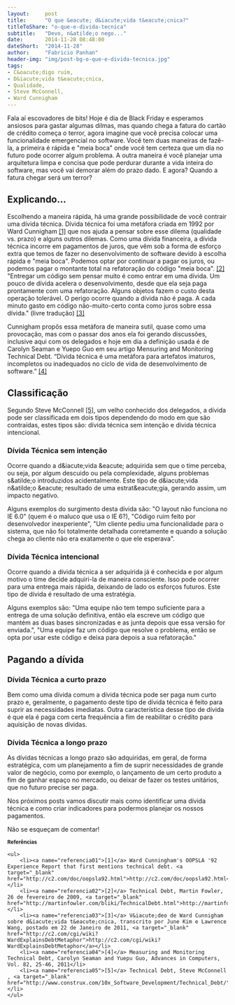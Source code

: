 ```yaml
---
layout:     post
title:      "O que &eacute; d&iacute;vida t&eacute;cnica?"
titleToShare: "o-que-e-divida-tecnica"
subtitle:   "Devo, n&atilde;o nego..."
date:       2014-11-28 08:48:00
dateShort:  "2014-11-28"
author:     "Fabricio Panhan"
header-img: "img/post-bg-o-que-e-divida-tecnica.jpg"
tags:
- C&oacute;digo ruim,
- D&iacute;vida t&eacute;cnica,
- Qualidade,
- Steve McConnell,
- Ward Cunnigham
---
```


<p>
    Fala a&iacute; escovadores de bits! Hoje &eacute; dia de Black Friday e esperamos ansiosos para gastar algumas dilmas, mas quando chega a fatura do cart&atilde;o de cr&eacute;dito come&ccedil;a o terror, agora imagine que voc&ecirc; precisa colocar uma funcionalidade emergencial no software. Voc&ecirc; tem duas maneiras de faz&ecirc;-la, a primeira &eacute; r&aacute;pida e &quot;meia boca&quot; onde voc&ecirc; tem certeza que um dia no futuro pode ocorrer algum problema. A outra maneira &eacute; voc&ecirc; planejar uma arquitetura limpa e concisa que pode perdurar durante a vida inteira do software, mas voc&ecirc; vai demorar al&eacute;m do prazo dado. E agora? Quando a fatura chegar ser&aacute; um terror?
</p>

<h2 class="section-heading">Explicando...</h2>

<p>
    Escolhendo a maneira r&aacute;pida, h&aacute; uma grande possibilidade de voc&ecirc; contrair
    uma d&iacute;vida t&eacute;cnica. D&iacute;vida t&eacute;cnica foi uma met&aacute;fora criada em
    1992 por Ward Cunnigham <a href="{{page.url}}#referencia01">[1]</a> que nos ajuda a pensar sobre esse dilema (qualidade vs. prazo)
    e alguns outros dilemas. Como uma d&iacute;vida financeira, a d&iacute;vida t&eacute;cnica incorre em
    pagamentos de juros, que v&ecirc;m sob a forma de esfor&ccedil;o extra que temos de fazer no
    desenvolvimento de software devido &agrave; escolha r&aacute;pida e &quot;meia boca&quot;.
    Podemos optar por continuar a pagar os juros, ou podemos pagar o montante total na
    refatora&ccedil;&atilde;o do c&oacute;digo &quot;meia boca&quot;. <a href="{{page.url}}#referencia02">[2]</a> &quot;Entregar um c&oacute;digo sem
    pensar muito &eacute; como entrar em uma d&iacute;vida. Um pouco de d&iacute;vida acelera o desenvolvimento,
    desde que ela seja paga prontamente com uma refatora&ccedil;&atilde;o. Alguns objetos fazem o custo
    desta opera&ccedil;&atilde;o toler&aacute;vel. O perigo ocorre quando a d&iacute;vida n&atilde;o &eacute; paga.
    A cada minuto gasto em c&oacute;digo n&atilde;o-muito-certo conta como juros sobre essa d&iacute;vida.&quot;
    (livre tradu&ccedil;&atilde;o) <a href="{{page.url}}#referencia03">[3]</a>
</p>

<p>
    Cunnigham prop&ocirc;s essa met&aacute;fora de maneira sutil, quase como uma provoca&ccedil;&atilde;o,
    mas com o passar dos anos ela foi gerando discuss&otilde;es, inclusive aqui com os delegados e hoje em dia a
    defini&ccedil;&atilde;o usada &eacute; de Carolyn Seaman e Yuepo Guo em seu artigo Mensuring and Monitoring
    Technical Debt. &ldquo;D&iacute;vida t&eacute;cnica &eacute; uma met&aacute;fora para artefatos imaturos,
    incompletos ou inadequados no ciclo de vida de desenvolvimento de software.&rdquo; <a href="{{page.url}}#referencia04">[4]</a>
</p>

<h2 class="section-heading">Classifica&ccedil;&atilde;o</h2>

<p>
    Segundo Steve McConnell <a href="{{page.url}}#referencia05">[5]</a>, um velho conhecido dos delegados,
    a d&iacute;vida pode ser classificada em dois tipos dependendo do modo em que s&atilde;o contra&iacute;das, estes tipos s&atilde;o: d&iacute;vida t&eacute;cnica sem inten&ccedil;&atilde;o e d&iacute;vida t&eacute;cnica intencional.
</p>

<h3 class="section-subheading">D&iacute;vida T&eacute;cnica sem inten&ccedil;&atilde;o</h3>

<p>
    Ocorre quando a d&amp;iacute;vida &amp;eacute; adquirida sem que o time perceba, ou seja, por algum descuido ou pela complexidade, alguns problemas s&amp;atilde;o introduzidos acidentalmente. Este tipo de d&amp;iacute;vida n&amp;atilde;o &amp;eacute; resultado de uma estrat&amp;eacute;gia, gerando assim, um impacto negativo.
</p>

<p>
    Alguns exemplos do surgimento desta d&iacute;vida s&atilde;o: &quot;O layout n&atilde;o funciona no IE 6.0&quot; (quem &eacute; o maluco que usa o IE 6?), &quot;C&oacute;digo ruim feito por desenvolvedor inexperiente&quot;, &quot;Um cliente pediu uma funcionalidade para o sistema, que n&atilde;o foi totalmente detalhada corretamente e quando a solu&ccedil;&atilde;o chega ao cliente n&atilde;o era exatamente o que ele esperava&quot;.
</p>

<h3 class="section-subheading">D&iacute;vida T&eacute;cnica intencional</h3>

<p>
    Ocorre quando a d&iacute;vida t&eacute;cnica a ser adquirida j&aacute; &eacute; conhecida e por algum motivo o time decide adquiri-la de maneira consciente. Isso pode ocorrer para uma entrega mais r&aacute;pida, deixando de lado os esfor&ccedil;os futuros. Este tipo de d&iacute;vida &eacute; resultado de uma estrat&eacute;gia.
</p>

<p>
Alguns exemplos s&atilde;o: &quot;Uma equipe n&atilde;o tem tempo suficiente para a entrega de uma solu&ccedil;&atilde;o definitiva, ent&atilde;o ela escreve um c&oacute;digo que mant&eacute;m as duas bases sincronizadas e as junta depois que essa vers&atilde;o for enviada.&quot;, &quot;Uma equipe faz um c&oacute;digo que resolve o problema, ent&atilde;o se opta por usar este c&oacute;digo e deixa para depois a sua refatora&ccedil;&atilde;o.&quot;
</p>

<h2 class="section-heading">Pagando a d&iacute;vida</h2>

<h3 class="section-subheading">D&iacute;vida T&eacute;cnica a curto prazo</h3>

<p>
Bem como uma d&iacute;vida comum a d&iacute;vida t&eacute;cnica pode ser paga num curto prazo e, geralmente, o pagamento deste tipo de d&iacute;vida t&eacute;cnica &eacute; feito para suprir as necessidades imediatas. Outra caracter&iacute;stica desse tipo de d&iacute;vida &eacute; que ela &eacute; paga com certa frequ&ecirc;ncia a fim de reabilitar o cr&eacute;dito para aquisi&ccedil;&atilde;o de novas d&iacute;vidas.
</p>

<h3 class="section-subheading">D&iacute;vida T&eacute;cnica a longo prazo</h3>

<p>
As d&iacute;vidas t&eacute;cnicas a longo prazo s&atilde;o adquiridas, em geral, de forma estrat&eacute;gica, com um planejamento a fim de suprir necessidades de grande valor de neg&oacute;cio, como por exemplo, o lan&ccedil;amento de um certo produto a fim de ganhar espa&ccedil;o no mercado, ou deixar de fazer os testes unit&aacute;rios, que no futuro precise ser paga.
</p>

<p>
Nos pr&oacute;ximos posts vamos discutir mais como identificar uma d&iacute;vida t&eacute;cnica e como criar indicadores para podermos planejar os nossos pagamentos.
</p>

<p>
N&atilde;o se esque&ccedil;am de comentar!
</p>

<div class="references">
    <small><b>Refer&ecirc;ncias</b></small>

    <ul>
        <li><a name="referencia01">[1]</a> Ward Cunningham's OOPSLA '92 Experience Report that first mentions technical debt. <a target="_blank" href="http://c2.com/doc/oopsla92.html">http://c2.com/doc/oopsla92.html</a></li> 
        <li><a name="referencia02">[2]</a> Technical Debt, Martin Fowler, 26 de fevereiro de 2009, <a target="_blank" href="http://martinfowler.com/bliki/TechnicalDebt.html">http://martinfowler.com/bliki/TechnicalDebt.html</a></li> 
        <li><a name="referencia03">[3]</a> V&iacute;deo de Ward Cunnigham sobre d&iacute;vida t&eacute;cnica, transcrito por June Kim e Lawrence Wang, postado em 22 de Janeiro de 2011, <a target="_blank" href="http://c2.com/cgi/wiki?WardExplainsDebtMetaphor">http://c2.com/cgi/wiki?WardExplainsDebtMetaphor</a></li> 
        <li><a name="referencia04">[4]</a> Measuring and Monitoring Technical Debt, Carolyn Seaman and Yuepu Guo, Advances in Computers, Vol. 82, 25-46, 2011</li> 
        <li><a name="referencia05">[5]</a> Technical Debt, Steve McConnell , <a target="_blank" href="http://www.construx.com/10x_Software_Development/Technical_Debt/">http://www.construx.com/10x_Software_Development/Technical_Debt/</a></li> 
    </ul>
</div>